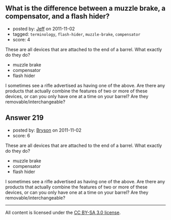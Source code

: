 ## What is the difference between a muzzle brake, a compensator, and a flash hider?

- posted by: [Jeff](https://stackexchange.com/users/-1/85-jeff) on 2011-11-02
- tagged: `terminology`, `flash-hider`, `muzzle-brake`, `compensator`
- score: 4

These are all devices that are attached to the end of a barrel.  What exactly do they do?

* muzzle brake
* compensator
* flash hider

I sometimes see a rifle advertised as having one of the above.  Are there any products that actually combine the features of two or more of these devices, or can you only have one at a time on your barrel?  Are they removable/interchangeable?


## Answer 219

- posted by: [Bryson](https://stackexchange.com/users/-1/32-bryson) on 2011-11-02
- score: 6

These are all devices that are attached to the end of a barrel.  What exactly do they do?

* muzzle brake
* compensator
* flash hider

I sometimes see a rifle advertised as having one of the above.  Are there any products that actually combine the features of two or more of these devices, or can you only have one at a time on your barrel?  Are they removable/interchangeable?



---

All content is licensed under the [CC BY-SA 3.0 license](https://creativecommons.org/licenses/by-sa/3.0/).
